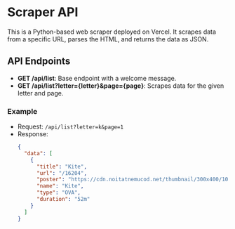 # Scraper API

This is a Python-based web scraper deployed on Vercel. It scrapes data from a specific URL, parses the HTML, and returns the data as JSON.

## API Endpoints

- **GET /api/list**: Base endpoint with a welcome message.
- **GET /api/list?letter={letter}&page={page}**: Scrapes data for the given letter and page.

### Example
- Request: `/api/list?letter=k&page=1`
- Response:
  ```json
  {
    "data": [
      {
        "title": "Kite",
        "url": "/16204",
        "poster": "https://cdn.noitatnemucod.net/thumbnail/300x400/100/746d993e054e200c4e3148dd90df225c.jpg",
        "name": "Kite",
        "type": "OVA",
        "duration": "52m"
      }
    ]
  }
